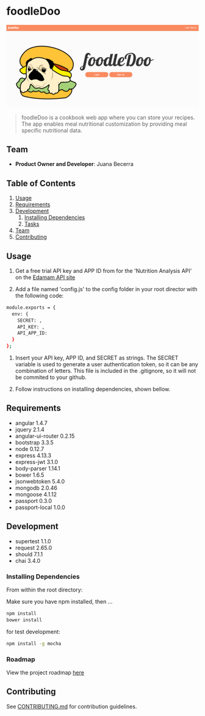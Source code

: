# foodleDoo

![foodleDoo home page](/readme_images/front_page.png)

> foodleDoo is a cookbook web app where you can store your recipes. The app enables meal nutritional customization by providing meal specific nutritional data. 

## Team

  - __Product Owner and Developer__: Juana Becerra

## Table of Contents

1. [Usage](#Usage)
1. [Requirements](#requirements)
1. [Development](#development)
    1. [Installing Dependencies](#installing-dependencies)
    1. [Tasks](#tasks)
1. [Team](#team)
1. [Contributing](#contributing)

## Usage

1. Get a free trial API key and APP ID from for the 'Nutrition Analysis API' on the [Edamam API site](https://developer.edamam.com/)

1. Add a file named 'config.js' to the config folder in your root director with the following code:

```sh
module.exports = {
  env: {
    SECRET: ,
    API_KEY: ,
    API_APP_ID: 
  }
};
```
1. Insert your API key, APP ID, and SECRET as strings. The SECRET variable is used to generate a user authentication token, so it can be any combination of letters. This file is included in the .gitignore, so it will not be commited to your github.  

1. Follow instructions on installing dependencies, shown bellow. 


## Requirements

- angular 1.4.7
- jquery 2.1.4
- angular-ui-router 0.2.15
- bootstrap 3.3.5
- node 0.12.7
- express 4.13.3 
- express-jwt 3.1.0
- body-parser 1.14.1
- bower 1.6.5
- jsonwebtoken 5.4.0
- mongodb 2.0.46
- mongoose 4.1.12
- passport 0.3.0
- passport-local 1.0.0

## Development

- supertest 1.1.0
- request 2.65.0
- should 7.1.1
- chai 3.4.0

### Installing Dependencies

From within the root directory:

Make sure you have npm installed, then ... 

```sh
npm install
bower install
```
for test development:

```sh
npm install -g mocha
```

### Roadmap

View the project roadmap [here](https://github.com/juaniiie/foodledoo/issues)


## Contributing

See [CONTRIBUTING.md](CONTRIBUTING.md) for contribution guidelines.